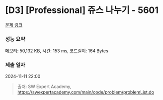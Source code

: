 # [D3] [Professional] 쥬스 나누기 - 5601 

[문제 링크](https://swexpertacademy.com/main/code/problem/problemDetail.do?contestProbId=AWXGAylqcdYDFAUo) 

### 성능 요약

메모리: 50,132 KB, 시간: 153 ms, 코드길이: 164 Bytes

### 제출 일자

2024-11-11 22:00



> 출처: SW Expert Academy, https://swexpertacademy.com/main/code/problem/problemList.do
